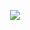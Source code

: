 <p align="center">
    <img src="https://github-readme-stats.vercel.app/api/top-langs/?username=hunchr&theme=tokyonight&title_color=6060ff&text_color=e1e0e6&bg_color=000000&border_radius=8&hide_border=1&layout=compact">
</p>
